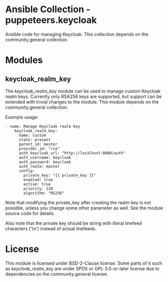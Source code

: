 # Ansible Collection - puppeteers.keycloak

Ansible code for managing Keycloak. This collection depends on the
community.general collection.

# Modules

## keycloak_realm_key

The *keycloak_realm_key* module can be used to manage custom Keycloak realm
keys. Currently only RSA256 keys are supported, but support can be extended
with trivial changes to the module. This module depends on the
community.general collection.

Example usage:

```
- name: Manage Keycloak realm key
    keycloak_realm_key:
      name: custom
      state: present
      parent_id: master
      provider_id: "rsa"
      auth_keycloak_url: "http://localhost:8080/auth"
      auth_username: keycloak
      auth_password: keycloak
      auth_realm: master
      config:
        private_key: "{{ private_key }}"
        enabled: true
        active: true
        priority: 120
        algorithm: "RS256"
```

Note that modifying the private_key after creating the realm key is not
possible, unless you change some other parameter as well. See the module source
code for details.

Also note that the private key should be string with literal linefeed
characters ('\n') instead of actual linefeeds.

# License

This module is licensed under BSD-2-Clause license. Some parts of it such as
*keycloak_realm_key* are under SPDX or GPL-3.0-or-later license due to
dependencies on the community.general license.
